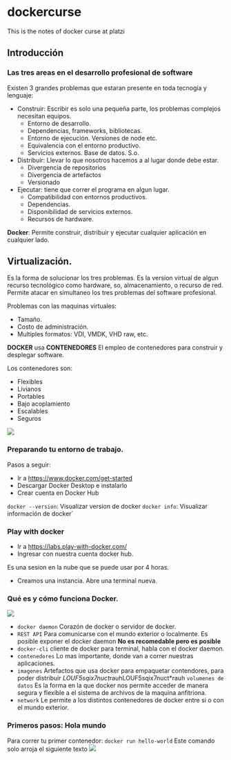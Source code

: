# dockercurse
This is the notes of docker curse at platzi
## Introducción
### Las tres areas en el desarrollo profesional de software
Existen 3 grandes problemas que estaran presente en toda tecnogía y lenguaje:
* Construir: Escribir es solo una pequeña parte, los problemas complejos necesitan equipos.
  * Entorno de desarrollo.
  * Dependencias, frameworks, bibliotecas.
  * Entorno de ejecución. Versiones de node etc. 
  * Equivalencia con el entorno productivo.
  * Servicios externos. Base de datos. S.o.
* Distribuir: Llevar lo que nosotros hacemos a al lugar donde debe estar.
  * Divergencia de repositorios
  * Divergencia de artefactos
  * Versionado
* Ejecutar: tiene que correr el programa en algun lugar.
  * Compatibilidad con entornos productivos.
  * Dependencias.
  * Disponibilidad de servicios externos.
  * Recursos de hardware.

**Docker**: Permite construir, distribuir y ejecutar cualquier aplicación en cualquier lado.

## Virtualización.
Es la forma de solucionar los tres problemas.
Es la version virtual de algun recurso tecnológico como hardware, so, almacenamiento, o recurso de red.
Permite atacar en simultaneo los tres problemas del software profesional.

Problemas con las maquinas virtuales:
* Tamaño.
* Costo de administración.
* Multiples formatos: VDI, VMDK, VHD raw, etc.

**DOCKER** usa **CONTENEDORES**
El empleo de contenedores para construir y desplegar software.

Los contenedores son:
 * Flexibles
 * Livianos
 * Portables
 * Bajo acoplamiento
 * Escalables
 * Seguros

<img src="https://www.redeszone.net/app/uploads/2016/02/docker-vs-virtual-machines.png" />

### Preparando tu entorno de trabajo.
Pasos a seguir:

* Ir a https://www.docker.com/get-started
* Descargar Docker Desktop e instalarlo
* Crear cuenta en Docker Hub

`docker --version`: Visualizar version de docker
`docker info`: Visualizar información de docker`
### Play with docker

* Ir a https://labs.play-with-docker.com/
* Ingresar con nuestra cuenta docker hub.

Es una sesion en la nube que se puede usar por 4 horas.
* Creamos una instancia. Abre una terminal nueva.

### Qué es y cómo funciona Docker.
<img src="https://ualmtorres.github.io/SeminarioDockerPresentacion/images/DockerEngine.png"/>

* `docker daemon` Corazón de docker o servidor de docker. 
* `REST API` Para comunicarse con el mundo exterior o localmente. Es posible exponer el docker daemon **No es recomedable pero es posible**
* `docker-cli` cliente de docker para terminal, habla con el docker daemon. 
* `contenedores` Lo mas importante, donde van a correr nuestras aplicaciones.
* `imagenes` Artefactos que usa docker para empaquetar contendores, para poder distribuir
*LOUF5sqix7nuct*rauhLOUF5sqix7nuct*rauh `volumenes de datos` Es la forma en la que docker nos permite acceder de manera segura y flexible a el sistema de archivos de la maquina anfitriona.
* `network` Le permite a los distintos contenedores de docker entre si o con el mundo exterior.

### Primeros pasos: Hola mundo
Para correr tu primer contenedor:
`docker run hello-world`
Este comando solo arroja el siguiente texto
<img src="https://static.platzi.com/media/user_upload/docker_run-4a1c7a71-25c7-4c35-a996-522dd2cc5345.jpg" />
